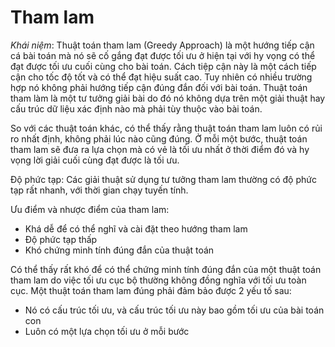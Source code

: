 # Tham lam
 _Khái niệm_: Thuật toán tham lam (Greedy Approach) là một hướng tiếp cận cá bài toán mà nó sẽ cố gắng đạt được tối ưu ở hiện tại với hy vọng có thể đạt được tối ưu cuối cùng cho bài toán. Cách tiệp cận này là một cách tiếp cận cho tốc độ tốt và có thể đạt hiệu suất cao. Tuy nhiên có nhiều trường hợp nó không phải hướng tiếp cận đúng đắn đối với bài toán. Thuật toán tham làm là một tư tưởng giải bài do đó nó không dựa trên một giải thuật hay cấu trúc dữ liệu xác định nào mà phải tùy thuộc vào bài toán.

So với các thuật toán khác, có thể thấy rằng thuật toán tham lam luôn có rủi ro nhất định, không phải lúc nào cũng đúng. Ở mỗi một bước, thuật toán tham lam sẽ đưa ra lựa chọn mà có vẻ là tối ưu nhất ở thời điểm đó và hy vọng lời giải cuối cùng đạt được là tối ưu. 

Độ phức tạp: Các giải thuật sử dụng tư tưởng tham lam thường có độ phức tạp rất nhanh, với thời gian chạy tuyến tính.

Ưu điểm và nhược điểm của tham lam:
- Khá dễ để có thể nghĩ và cài đặt theo hướng tham lam
- Độ phức tạp thấp
- Khó chứng minh tính đúng đắn của thuật toán

Có thể thấy rất khó để có thể chứng minh tính đúng đắn của một thuật toán tham lam do việc tối ưu cục bộ thường không đồng nghĩa với tối ưu toàn cục. Một thuật toán tham lam đúng phải đảm bảo được 2 yếu tố sau:
- Nó có cấu trúc tối ưu, và cấu trúc tối ưu này bao gồm tối ưu của bài toán con
- Luôn có một lựa chọn tối ưu ở mỗi bước
  
